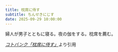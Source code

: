 ```yaml
---
title: 枕席に侍す
subtitle: ちんせきにじす
date: 2025-09-29 10:00:00
---
```


婦人が男子とともに寝る。夜の伽をする。枕席を薦む。

<cite>[コトバンク「枕席に侍す」](https://kotobank.jp/word/%E6%9E%95%E5%B8%AD%E3%81%AB%E4%BE%8D%E3%81%99)</cite>より引用